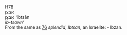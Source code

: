 <body>
  <p>H78<br>  אבצן  <br> אִבצָּן  ‎  ‘ibtsân  <br><i>ib-tsawn‘ </i><br>From the same as <a href="h0076.htm">76</a>  <i>splendid</i>; <i>Ibtsan</i>, an Israelite: - Ibzan.<br></p>
 </body>